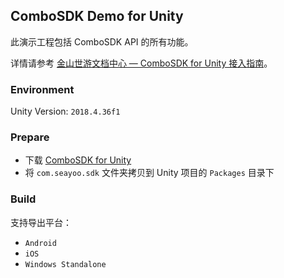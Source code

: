 ## ComboSDK Demo for Unity

此演示工程包括 ComboSDK API 的所有功能。

详情请参考 [金山世游文档中心 — ComboSDK for Unity 接入指南](https://docs.seayoo.com/combo/tutorial/start/)。

### Environment

Unity Version: `2018.4.36f1`

### Prepare

- 下载 [ComboSDK for Unity](https://docs.seayoo.com/combo/tutorial/release-note/unity/) 
- 将 `com.seayoo.sdk` 文件夹拷贝到 Unity 项目的 `Packages` 目录下

### Build

支持导出平台：
- `Android`
- `iOS` 
- `Windows Standalone`
